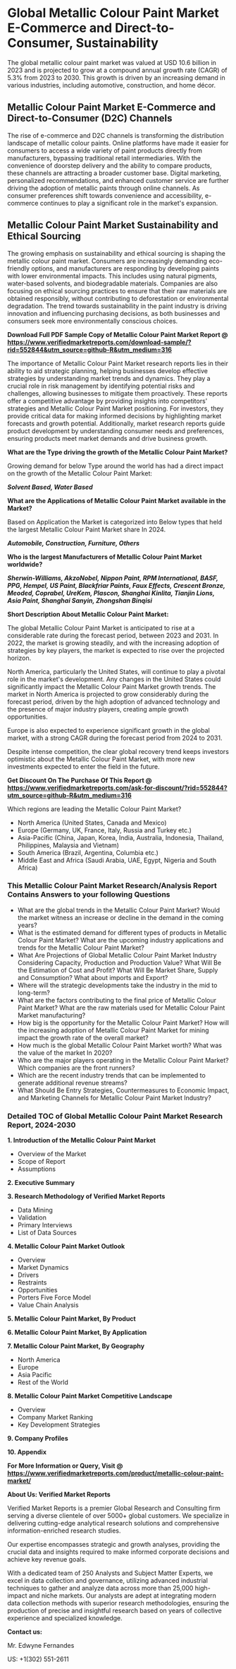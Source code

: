<h1>Global Metallic Colour Paint Market E-Commerce and Direct-to-Consumer, Sustainability</h1><p class=""><p>The global metallic colour paint market was valued at USD 10.6 billion in 2023 and is projected to grow at a compound annual growth rate (CAGR) of 5.3% from 2023 to 2030. This growth is driven by an increasing demand in various industries, including automotive, construction, and home décor.</p> <h2>Metallic Colour Paint Market E-Commerce and Direct-to-Consumer (D2C) Channels</h2> <p>The rise of e-commerce and D2C channels is transforming the distribution landscape of metallic colour paints. Online platforms have made it easier for consumers to access a wide variety of paint products directly from manufacturers, bypassing traditional retail intermediaries. With the convenience of doorstep delivery and the ability to compare products, these channels are attracting a broader customer base. Digital marketing, personalized recommendations, and enhanced customer service are further driving the adoption of metallic paints through online channels. As consumer preferences shift towards convenience and accessibility, e-commerce continues to play a significant role in the market's expansion.</p> <h2>Metallic Colour Paint Market Sustainability and Ethical Sourcing</h2> <p>The growing emphasis on sustainability and ethical sourcing is shaping the metallic colour paint market. Consumers are increasingly demanding eco-friendly options, and manufacturers are responding by developing paints with lower environmental impacts. This includes using natural pigments, water-based solvents, and biodegradable materials. Companies are also focusing on ethical sourcing practices to ensure that their raw materials are obtained responsibly, without contributing to deforestation or environmental degradation. The trend towards sustainability in the paint industry is driving innovation and influencing purchasing decisions, as both businesses and consumers seek more environmentally conscious choices.</p> </p><p class=""><strong>Download Full PDF Sample Copy of Metallic Colour Paint Market Report @ <a href="https://www.verifiedmarketreports.com/download-sample/?rid=552844&utm_source=github-R&utm_medium=316" target="_blank">https://www.verifiedmarketreports.com/download-sample/?rid=552844&utm_source=github-R&utm_medium=316</a></strong></p><p>The importance of&nbsp;Metallic Colour Paint Market research reports lies in their ability to aid strategic planning, helping businesses develop effective strategies by understanding market trends and dynamics. They play a crucial role in risk management by identifying potential risks and challenges, allowing businesses to mitigate them proactively. These reports offer a competitive advantage by providing insights into competitors' strategies and Metallic Colour Paint Market positioning. For investors, they provide critical data for making informed decisions by highlighting market forecasts and growth potential. Additionally, market research reports guide product development by understanding consumer needs and preferences, ensuring products meet market demands and drive business growth.</p><p><strong>What are the&nbsp;Type driving the growth of the Metallic Colour Paint Market?</strong></p><p id="" class="">Growing demand for below Type around the world has had a direct impact on the growth of the Metallic Colour Paint Market:</p><p class=""><em><strong>Solvent Based, Water Based</strong></em></p><p class=""><strong>What are the&nbsp;Applications&nbsp;of Metallic Colour Paint Market available in the Market?</strong></p><p id="" class="">Based on Application the Market is categorized into Below types that held the largest Metallic Colour Paint Market share In 2024.</p><p class=""><em><strong>Automobile, Construction, Furniture, Others</strong></em></p><p class=""><strong>Who is the largest Manufacturers of Metallic Colour Paint Market worldwide?</strong></p><p><em><strong>Sherwin-Williams, AkzoNobel, Nippon Paint, RPM International, BASF, PPG, Hempel, US Paint, Blackfriar Paints, Faux Effects, Crescent Bronze, Meoded, Coprabel, UreKem, Plascon, Shanghai Kinlita, Tianjin Lions, Asia Paint, Shanghai Sanyin, Zhongshan Binqisi</strong></em></p><p id="" class=""><strong>Short Description About Metallic Colour Paint Market:</strong></p><p>The global Metallic Colour Paint Market is anticipated to rise at a considerable rate during the forecast period, between 2023 and 2031. In 2022, the market is growing steadily, and with the increasing adoption of strategies by key players, the market is expected to rise over the projected horizon.</p><p>North America, particularly the United States, will continue to play a pivotal role in the market's development. Any changes in the United States could significantly impact the Metallic Colour Paint Market growth trends. The market in North America is projected to grow considerably during the forecast period, driven by the high adoption of advanced technology and the presence of major industry players, creating ample growth opportunities.</p><p>Europe is also expected to experience significant growth in the global market, with a strong CAGR during the forecast period from 2024 to 2031.</p><p>Despite intense competition, the clear global recovery trend keeps investors optimistic about the Metallic Colour Paint Market, with more new investments expected to enter the field in the future.</p><p id="" class=""><strong>Get Discount On The Purchase Of This Report @ <a href="https://www.verifiedmarketreports.com/ask-for-discount/?rid=552844?utm_source=github-R&utm_medium=316" target="_blank">https://www.verifiedmarketreports.com/ask-for-discount/?rid=552844?utm_source=github-R&utm_medium=316</a></strong></p><p class="">Which regions are leading the Metallic Colour Paint Market?</p><ul><li>North America (United States, Canada and Mexico)</li><li>Europe (Germany, UK, France, Italy, Russia and Turkey etc.)</li><li>Asia-Pacific (China, Japan, Korea, India, Australia, Indonesia, Thailand, Philippines, Malaysia and Vietnam)</li><li>South America (Brazil, Argentina, Columbia etc.)</li><li>Middle East and Africa (Saudi Arabia, UAE, Egypt, Nigeria and South Africa)</li></ul><h3 id="" class="">This Metallic Colour Paint Market Research/Analysis Report Contains Answers to your following Questions</h3><ul><li>What are the global trends in the Metallic Colour Paint Market? Would the market witness an increase or decline in the demand in the coming years?</li><li>What is the estimated demand for different types of products in Metallic Colour Paint Market? What are the upcoming industry applications and trends for the Metallic Colour Paint Market?</li><li>What Are Projections of Global Metallic Colour Paint Market Industry Considering Capacity, Production and Production Value? What Will Be the Estimation of Cost and Profit? What Will Be Market Share, Supply and Consumption? What about imports and Export?</li><li>Where will the strategic developments take the industry in the mid to long-term?</li><li>What are the factors contributing to the final price of Metallic Colour Paint Market? What are the raw materials used for Metallic Colour Paint Market manufacturing?</li><li>How big is the opportunity for the Metallic Colour Paint Market? How will the increasing adoption of Metallic Colour Paint Market for mining impact the growth rate of the overall market?</li><li>How much is the global Metallic Colour Paint Market worth? What was the value of the market In 2020?</li><li>Who are the major players operating in the Metallic Colour Paint Market? Which companies are the front runners?</li><li>Which are the recent industry trends that can be implemented to generate additional revenue streams?</li><li>What Should Be Entry Strategies, Countermeasures to Economic Impact, and Marketing Channels for Metallic Colour Paint Market Industry?</li></ul><h3 id="" class="">Detailed TOC of Global Metallic Colour Paint Market Research Report, 2024-2030</h3><p id="" class=""><strong>1. Introduction of the Metallic Colour Paint Market</strong></p><ul><li>Overview of the Market</li><li>Scope of Report</li><li>Assumptions</li></ul><p id="" class=""><strong>2. Executive Summary</strong></p><p id="" class=""><strong>3. Research Methodology of Verified Market Reports</strong></p><ul><li>Data Mining</li><li>Validation</li><li>Primary Interviews</li><li>List of Data Sources</li></ul><p id="" class=""><strong>4. Metallic Colour Paint Market Outlook</strong></p><ul><li>Overview</li><li>Market Dynamics</li><li>Drivers</li><li>Restraints</li><li>Opportunities</li><li>Porters Five Force Model</li><li>Value Chain Analysis</li></ul><p id="" class=""><strong>5. Metallic Colour Paint Market, By Product</strong></p><p id="" class=""><strong>6. Metallic Colour Paint Market, By Application</strong></p><p id="" class=""><strong>7. Metallic Colour Paint Market, By Geography</strong></p><ul><li>North America</li><li>Europe</li><li>Asia Pacific</li><li>Rest of the World</li></ul><p id="" class=""><strong>8. Metallic Colour Paint Market Competitive Landscape</strong></p><ul><li>Overview</li><li>Company Market Ranking</li><li>Key Development Strategies</li></ul><p id="" class=""><strong>9. Company Profiles</strong></p><p id="" class=""><strong>10. Appendix</strong></p><p id="" class=""><strong>For More Information or Query, Visit @ <a href="https://www.verifiedmarketreports.com/product/metallic-colour-paint-market/" target="_blank">https://www.verifiedmarketreports.com/product/metallic-colour-paint-market/</a></strong></p><p id="" class=""><strong>About Us: Verified Market Reports</strong></p><p id="" class="">Verified Market Reports is a premier Global Research and Consulting firm serving a diverse clientele of over 5000+ global customers. We specialize in delivering cutting-edge analytical research solutions and comprehensive information-enriched research studies.</p><p id="" class="">Our expertise encompasses strategic and growth analyses, providing the crucial data and insights required to make informed corporate decisions and achieve key revenue goals.</p><p id="" class="">With a dedicated team of 250 Analysts and Subject Matter Experts, we excel in data collection and governance, utilizing advanced industrial techniques to gather and analyze data across more than 25,000 high-impact and niche markets. Our analysts are adept at integrating modern data collection methods with superior research methodologies, ensuring the production of precise and insightful research based on years of collective experience and specialized knowledge.</p><p id="" class=""><strong>Contact us:</strong></p><p id="" class="">Mr. Edwyne Fernandes</p><p id="" class="">US: +1(302) 551-2611</p>